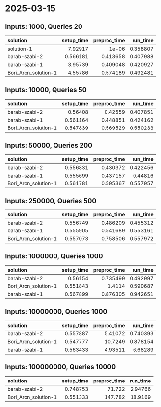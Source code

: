 # 2025-03-15

## Inputs: 1000, Queries 20

| solution             |   setup_time |   preproc_time |   run_time |
|:---------------------|-------------:|---------------:|-----------:|
| solution-1           |     7.92917  |       1e-06    |   0.358807 |
| barab-szabi-2        |     0.566181 |       0.413658 |   0.407988 |
| barab-szabi-1        |     3.95739  |       0.409048 |   0.420927 |
| Bori_Aron_solution-1 |     4.55786  |       0.574189 |   0.492481 |

## Inputs: 10000, Queries 50

| solution             |   setup_time |   preproc_time |   run_time |
|:---------------------|-------------:|---------------:|-----------:|
| barab-szabi-2        |     0.56408  |       0.42559  |   0.407851 |
| barab-szabi-1        |     0.561164 |       0.448851 |   0.424162 |
| Bori_Aron_solution-1 |     0.547839 |       0.569529 |   0.550233 |

## Inputs: 50000, Queries 200

| solution             |   setup_time |   preproc_time |   run_time |
|:---------------------|-------------:|---------------:|-----------:|
| barab-szabi-2        |     0.556831 |       0.430372 |   0.422456 |
| barab-szabi-1        |     0.555699 |       0.437157 |   0.44816  |
| Bori_Aron_solution-1 |     0.561781 |       0.595367 |   0.557957 |

## Inputs: 250000, Queries 500

| solution             |   setup_time |   preproc_time |   run_time |
|:---------------------|-------------:|---------------:|-----------:|
| barab-szabi-2        |     0.556749 |       0.486209 |   0.455312 |
| barab-szabi-1        |     0.555905 |       0.541689 |   0.553161 |
| Bori_Aron_solution-1 |     0.557073 |       0.758506 |   0.557972 |

## Inputs: 1000000, Queries 1000

| solution             |   setup_time |   preproc_time |   run_time |
|:---------------------|-------------:|---------------:|-----------:|
| barab-szabi-2        |     0.56154  |       0.735499 |   0.492997 |
| Bori_Aron_solution-1 |     0.551843 |       1.4114   |   0.590687 |
| barab-szabi-1        |     0.567899 |       0.876305 |   0.942651 |

## Inputs: 10000000, Queries 1000

| solution             |   setup_time |   preproc_time |   run_time |
|:---------------------|-------------:|---------------:|-----------:|
| barab-szabi-2        |     0.557887 |        5.41072 |   0.740393 |
| Bori_Aron_solution-1 |     0.547777 |       10.7249  |   0.878154 |
| barab-szabi-1        |     0.563433 |        4.93511 |   6.68289  |

## Inputs: 100000000, Queries 10000

| solution             |   setup_time |   preproc_time |   run_time |
|:---------------------|-------------:|---------------:|-----------:|
| barab-szabi-2        |     0.748753 |         71.722 |    2.94766 |
| Bori_Aron_solution-1 |     0.551333 |        147.782 |   18.9169  |